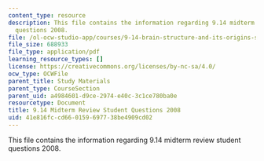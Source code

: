```yaml
---
content_type: resource
description: This file contains the information regarding 9.14 midterm review student
  questions 2008.
file: /ol-ocw-studio-app/courses/9-14-brain-structure-and-its-origins-spring-2014/41e816fccd660159697738be4909cd02_MIT9_14S14_MidtrmReQue2008.pdf
file_size: 688933
file_type: application/pdf
learning_resource_types: []
license: https://creativecommons.org/licenses/by-nc-sa/4.0/
ocw_type: OCWFile
parent_title: Study Materials
parent_type: CourseSection
parent_uid: a4984601-d9ce-2974-e40c-3c1ce780ba0e
resourcetype: Document
title: 9.14 Midterm Review Student Questions 2008
uid: 41e816fc-cd66-0159-6977-38be4909cd02
---
```

This file contains the information regarding 9.14 midterm review student questions 2008.